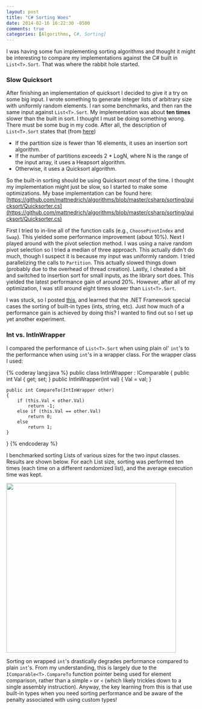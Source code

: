 ```yaml
---
layout: post
title: "C# Sorting Woes"
date: 2014-02-16 16:22:30 -0500
comments: true
categories: [Algorithms, C#, Sorting]
---
```


I was having some fun implementing sorting algorithms and thought it might be interesting to compare my implementations against the C# built in `List<T>.Sort`. That was where the rabbit hole started. 

### Slow Quicksort
After finishing an implementation of quicksort I decided to give it a try on some big input. I wrote something to generate integer lists of arbitrary size with uniformly random elements. I ran some benchmarks, and then ran the same input against `List<T>.Sort`. My implementation was about <b>ten times</b> slower than the built in sort. I thought I must be doing something wrong. There must be some bug in my code. After all, the description of `List<T>.Sort` states that (from [here](http://msdn.microsoft.com/en-us/library/b0zbh7b6%28v=vs.110%29.aspx))

* If the partition size is fewer than 16 elements, it uses an insertion sort algorithm.
* If the number of partitions exceeds 2 * LogN, where N is the range of the input array, it uses a Heapsort algorithm.
* Otherwise, it uses a Quicksort algorithm.

So the built-in sorting should be using Quicksort *most* of the time. I thought my implementation might just be slow, so I started to make some optimizations. My base implementation can be found here:<br>
[https://github.com/mattnedrich/algorithms/blob/master/csharp/sorting/quicksort/Quicksorter.cs](https://github.com/mattnedrich/algorithms/blob/master/csharp/sorting/quicksort/Quicksorter.cs)

First I tried to in-line all of the function calls (e.g., <code>ChoosePivotIndex</code> and <code>Swap</code>). This yielded some performance improvement (about 10%). Next I played around with the pivot selection method. I was using a naive random pivot selection so I tried a median of three approach. This actually didn't do much, though I suspect it is because my input was uniformly random. I tried parallelizing the calls to <code>Partition</code>. This actually slowed things down (probably due to the overhead of thread creation). Lastly, I cheated a bit and switched to insertion sort for small inputs, as the library sort does. This yielded the latest performance gain of around 20%. However, after all of my optimization, I was still around eight times slower than `List<T>.Sort`.

I was stuck, so I posted [this](http://stackoverflow.com/questions/21818889/why-is-my-c-sharp-quicksort-implementation-significantly-slower-than-listt-sor), and learned that the .NET Framework special cases the sorting of built-in types (ints, string, etc). Just how much of a performance gain is achieved by doing this? I wanted to find out so I set up yet another experiment.

### Int vs. IntInWrapper
I compared the performance of `List<T>.Sort` when using plain ol' <code>int</code>'s to the performance when using <code>int</code>'s in a wrapper class. For the wrapper class I used:

{% coderay lang:java %}
public class IntInWrapper : IComparable<IntInWrapper>
{
    public int Val { get; set; }
    public IntInWrapper(int val)
    {
        Val = val;
    }

    public int CompareTo(IntInWrapper other)
    {
        if (this.Val < other.Val)
            return -1;
        else if (this.Val == other.Val)
            return 0;
        else
            return 1;
    }
}
{% endcoderay %}

I benchmarked sorting Lists of various sizes for the two input classes. Results are shown below. For each List size, sorting was performed ten times (each time on a different randomized list), and the average execution time was kept.

<img width="450px" src="{{ root_url }}/images/c_sharp_sorting/ListT.png"/>

Sorting on wrapped `int`'s drastically degrades performance compared to plain  `int`'s. From my understanding, this is largely due to the `IComparable<T>.CompareTo` function pointer being used for element comparison, rather than a simple <code>></code> or <code><</code> (which likely trickles down to a single assembly instruction). Anyway, the key learning from this is that use built-in types when you need sorting performance and be aware of the penalty associated with using custom types! 
